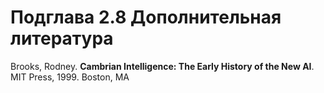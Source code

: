 # Подглава 2.8 Дополнительная литература

Brooks, Rodney. **Cambrian Intelligence: The Early History of the New AI**. MIT Press, 1999. Boston, MA


